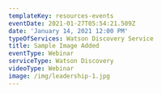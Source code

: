 ```yaml
---
templateKey: resources-events
eventDate: 2021-01-27T05:54:21.509Z
date: 'January 14, 2021 12:00 PM'
typeOfServices: Watson Discovery Service
title: Sample Image Added
eventType: Webinar
serviceType: Watson Discovery
videoType: Webinar
image: /img/leadership-1.jpg
---
```


